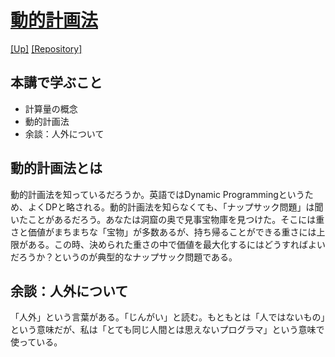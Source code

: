 # [動的計画法](https://kaityo256.github.io/python_zero/dp/)

[[Up]](../index.html)
[[Repository]](https://github.com/kaityo256/python_zero)

## 本講で学ぶこと

* 計算量の概念
* 動的計画法
* 余談：人外について

## 動的計画法とは

動的計画法を知っているだろうか。英語ではDynamic Programmingというため、よくDPと略される。動的計画法を知らなくても、「ナップサック問題」は聞いたことがあるだろう。あなたは洞窟の奥で見事宝物庫を見つけた。そこには重さと価値がまちまちな「宝物」が多数あるが、持ち帰ることができる重さには上限がある。この時、決められた重さの中で価値を最大化するにはどうすればよいだろうか？というのが典型的なナップサック問題である。



## 余談：人外について

「人外」という言葉がある。「じんがい」と読む。もともとは「人ではないもの」という意味だが、私は「とても同じ人間とは思えないプログラマ」という意味で使っている。
